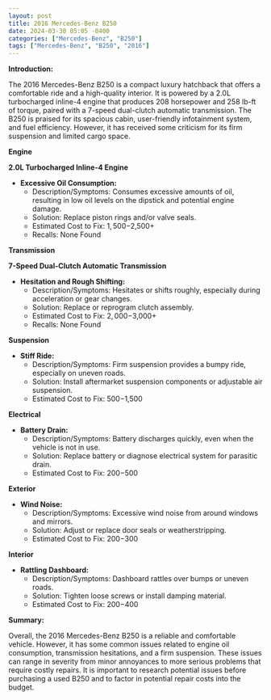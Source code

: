```yaml
---
layout: post
title: 2016 Mercedes-Benz B250
date: 2024-03-30 05:05 -0400
categories: ["Mercedes-Benz", "B250"]
tags: ["Mercedes-Benz", "B250", "2016"]
---
```

**Introduction:**

The 2016 Mercedes-Benz B250 is a compact luxury hatchback that offers a comfortable ride and a high-quality interior. It is powered by a 2.0L turbocharged inline-4 engine that produces 208 horsepower and 258 lb-ft of torque, paired with a 7-speed dual-clutch automatic transmission. The B250 is praised for its spacious cabin, user-friendly infotainment system, and fuel efficiency. However, it has received some criticism for its firm suspension and limited cargo space.

**Engine**

**2.0L Turbocharged Inline-4 Engine**

- **Excessive Oil Consumption:**
  - Description/Symptoms: Consumes excessive amounts of oil, resulting in low oil levels on the dipstick and potential engine damage.
  - Solution: Replace piston rings and/or valve seals.
  - Estimated Cost to Fix: $1,500-$2,500+
  - Recalls: None Found

**Transmission**

**7-Speed Dual-Clutch Automatic Transmission**

- **Hesitation and Rough Shifting:**
  - Description/Symptoms: Hesitates or shifts roughly, especially during acceleration or gear changes.
  - Solution: Replace or reprogram clutch assembly.
  - Estimated Cost to Fix: $2,000-$3,000+
  - Recalls: None Found

**Suspension**

- **Stiff Ride:**
  - Description/Symptoms: Firm suspension provides a bumpy ride, especially on uneven roads.
  - Solution: Install aftermarket suspension components or adjustable air suspension.
  - Estimated Cost to Fix: $500-$1,500

**Electrical**

- **Battery Drain:**
  - Description/Symptoms: Battery discharges quickly, even when the vehicle is not in use.
  - Solution: Replace battery or diagnose electrical system for parasitic drain.
  - Estimated Cost to Fix: $200-$500

**Exterior**

- **Wind Noise:**
  - Description/Symptoms: Excessive wind noise from around windows and mirrors.
  - Solution: Adjust or replace door seals or weatherstripping.
  - Estimated Cost to Fix: $200-$300

**Interior**

- **Rattling Dashboard:**
  - Description/Symptoms: Dashboard rattles over bumps or uneven roads.
  - Solution: Tighten loose screws or install damping material.
  - Estimated Cost to Fix: $200-$400

**Summary:**

Overall, the 2016 Mercedes-Benz B250 is a reliable and comfortable vehicle. However, it has some common issues related to engine oil consumption, transmission hesitations, and a firm suspension. These issues can range in severity from minor annoyances to more serious problems that require costly repairs. It is important to research potential issues before purchasing a used B250 and to factor in potential repair costs into the budget.
